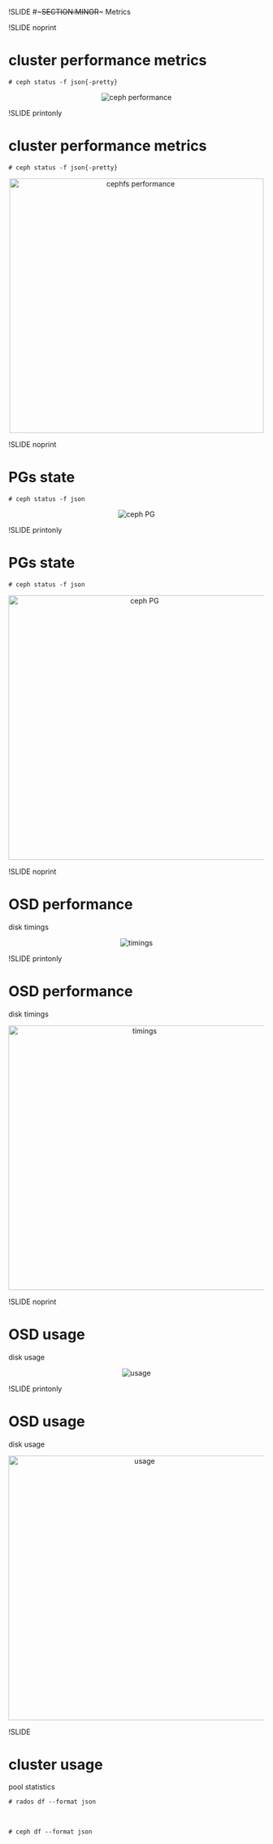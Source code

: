 !SLIDE
#~~~SECTION:MINOR~~~ Metrics


!SLIDE noprint
# cluster performance metrics

    # ceph status -f json{-pretty}


<center><img src="./_images/ceph_performance.png" style="max-width:100%;height:auto;" alt="ceph performance"/></center>

!SLIDE printonly
# cluster performance metrics

    # ceph status -f json{-pretty}


<center><img src="./_images/ceph_performance_rotated.png" style="height:500px;" alt="cephfs performance"/></center>

!SLIDE noprint
# PGs state

    # ceph status -f json

<center><img src="./_images/pg_states.png" style="max-width:100%;height:auto;" alt="ceph PG"/></center>

!SLIDE printonly
# PGs state

    # ceph status -f json

<center><img src="./_images/pg_states_rotated.png" style="max-width:100%;height:520px;" alt="ceph PG"/></center>

!SLIDE noprint
# OSD performance

disk timings

<center><img src="./_images/disk_timings.png" style="max-width:100%;height:auto;" alt="timings"/></center>

!SLIDE printonly
# OSD performance
disk timings

<center><img src="./_images/disk_timings_rotated.png" style="max-width:100%;height:520px;" alt="timings"/></center>

!SLIDE noprint 
# OSD usage

disk usage

<center><img src="./_images/osd_usage.png" style="max-width:100%;height:auto;" alt="usage"/></center>

!SLIDE printonly
# OSD usage

disk usage

<center><img src="./_images/osd_usage_rotated.png" style="max-width:100%;height:520px;" alt="usage"/></center>

!SLIDE
# cluster usage

pool statistics

    # rados df --format json

<br/>

    # ceph df --format json
